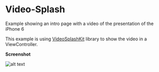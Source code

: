 # Video-Splash
Example showing an intro page with a video of the presentation of the iPhone 6

This example is using [VideoSplashKit](https://github.com/movielala/VideoSplashKit) library to show the video in a ViewController.

**Screenshot**

![alt text](https://github.com/jorgecasariego/Video-Splash/blob/master/screenshots/presentacion.gif "Example")
